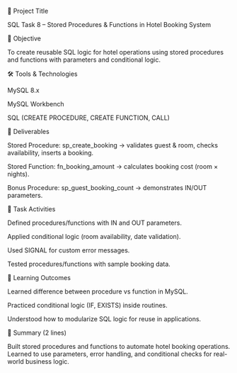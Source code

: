 📌 Project Title

SQL Task 8 – Stored Procedures & Functions in Hotel Booking System

🎯 Objective

To create reusable SQL logic for hotel operations using stored procedures and functions with parameters and conditional logic.

🛠 Tools & Technologies

MySQL 8.x

MySQL Workbench

SQL (CREATE PROCEDURE, CREATE FUNCTION, CALL)

📁 Deliverables

Stored Procedure: sp_create_booking → validates guest & room, checks availability, inserts a booking.

Stored Function: fn_booking_amount → calculates booking cost (room × nights).

Bonus Procedure: sp_guest_booking_count → demonstrates IN/OUT parameters.

📜 Task Activities

Defined procedures/functions with IN and OUT parameters.

Applied conditional logic (room availability, date validation).

Used SIGNAL for custom error messages.

Tested procedures/functions with sample booking data.

📌 Learning Outcomes

Learned difference between procedure vs function in MySQL.

Practiced conditional logic (IF, EXISTS) inside routines.

Understood how to modularize SQL logic for reuse in applications.

📝 Summary (2 lines)

Built stored procedures and functions to automate hotel booking operations.
Learned to use parameters, error handling, and conditional checks for real-world business logic.

